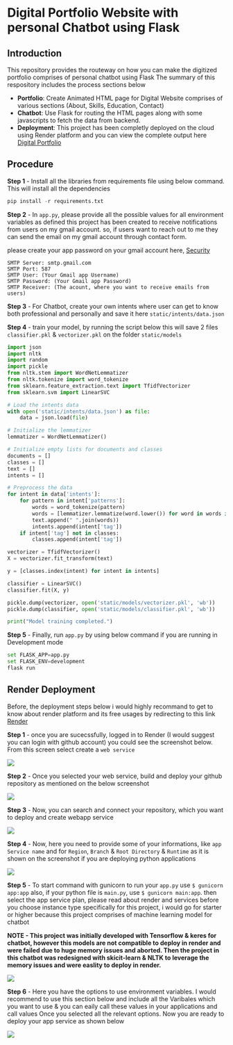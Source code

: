 # Digital Portfolio Website with personal Chatbot using Flask

## Introduction
This repository provides the routeway on how you can make the digitized portfolio comprises of personal chatbot using Flask
The summary of this respository includes the process sections below
- **Portfolio**: Create Animated HTML page for Digital Website comprises of various sections (About, Skills, Education, Contact)
- **Chatbot**: Use Flask for routing the HTML pages along with some javascripts to fetch the data from backend. 
- **Deployment**: This project has been completly deployed on the cloud using Render platform and you can view the complete output here [Digital Portfolio](https://haridigicv.onrender.com)

## Procedure

**Step 1** - Install all the libraries from requirements file using below command.
This will install all the dependencies

```python
pip install -r requirements.txt
```

**Step 2** - In `app.py`, please provide all the possible values for all environment variables as defined
this project has been created to receive notifications from users on my gmail account.
so, if users want to reach out to me they can send the email on my gmail account through contact form.

please create your app password on your gmail account here, [Security](https://myaccount.google.com/security?)

```
SMTP Server: smtp.gmail.com
SMTP Port: 587
SMTP User: (Your Gmail app Username)
SMTP Password: (Your Gmail app Password)
SMTP Receiver: (The acount, where you want to receive emails from users)
```

**Step 3** - For Chatbot, create your own intents where user can get to know both professional and personally
and save it here `static/intents/data.json`

**Step 4** - train your model, by running the script below
this will save 2 files `classifier.pkl` & `vectorizer.pkl` on the folder `static/models`

```python
import json
import nltk
import random
import pickle
from nltk.stem import WordNetLemmatizer
from nltk.tokenize import word_tokenize
from sklearn.feature_extraction.text import TfidfVectorizer
from sklearn.svm import LinearSVC

# Load the intents data
with open('static/intents/data.json') as file:
    data = json.load(file)

# Initialize the lemmatizer
lemmatizer = WordNetLemmatizer()

# Initialize empty lists for documents and classes
documents = []
classes = []
text = []
intents = []

# Preprocess the data
for intent in data['intents']:
    for pattern in intent['patterns']:
        words = word_tokenize(pattern)
        words = [lemmatizer.lemmatize(word.lower()) for word in words if word.isalnum()]
        text.append(" ".join(words))
        intents.append(intent['tag'])
    if intent['tag'] not in classes:
        classes.append(intent['tag'])

vectorizer = TfidfVectorizer()
X = vectorizer.fit_transform(text)

y = [classes.index(intent) for intent in intents]

classifier = LinearSVC()
classifier.fit(X, y)

pickle.dump(vectorizer, open('static/models/vectorizer.pkl', 'wb'))
pickle.dump(classifier, open('static/models/classifier.pkl', 'wb'))

print("Model training completed.")
```

**Step 5** - Finally, run `app.py` by using below command if you are running in Development mode

```python
set FLASK_APP=app.py
set FLASK_ENV=development
flask run
```
## Render Deployment

Before, the deployment steps below i would highly recommand to get to know about render platform and its free usages by redirecting to this link 
[Render](https://render.com/)

**Step 1** - once you are sucecssfully, logged in to Render (I would suggest you can login with github account)
you could see the screenshot below. From this screen select create a `web service`


![](static/github_images/Render_step1.png)


**Step 2** - Once you selected your web service, build and deploy your github repository as mentioned on the below screenshot


![](static/github_images/Render_step2.png)


**Step 3** - Now, you can search and connect your repository, which you want to deploy and create webapp service


![](static/github_images/Render_step3.png)


**Step 4** - Now, here you need to provide some of your informations, like `app Service name` 
and for `Region`, `Branch` & `Root Directory` & `Runtime` as it is shown on the screenshot if you are deploying python applications


![](static/github_images/Render_step4.png)


**Step 5** - To start command with gunicorn to run your `app.py` use `$ gunicorn app:app` 
also, if your python file is `main.py`, use `$ gunicorn main:app`. then select the app service plan, please read about render and services before you choose instance type
specifically for this project, i would go for starter or higher because this project comprises of machine learning model
for chatbot

**NOTE - This project was initially developed with Tensorflow & keres for chatbot, however this models are not compatible to deploy in render and 
were failed due to huge memory issues and aborted. Then the project in this chatbot was redesigned with skicit-learn & NLTK to leverage the memory issues and 
were easlity to deploy in render.**


![](static/github_images/Render_step5.png)


**Step 6** - Here you have the options to use environment variables. I would recommend to use this section below 
and include all the Varibales which you want to use & you can eaily call these values  in your applications
and call values 
Once you selected all the relevant options. Now you are ready to deploy your app service as shown below


![](static/github_images/Render_step6.png)

